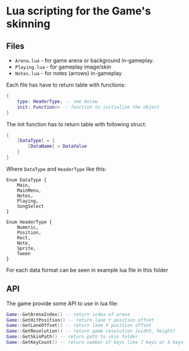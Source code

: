 # Lua scripting for the Game's skinning

## Files
- `Arena.lua` - for game arena or background in-gameplay.
- `Playing.lua` - for gameplay image/skin
- `Notes.lua` - for notes (arrows) in-gameplay

Each file has have to return table with functions:
```lua
{
    type: HeaderType, -- see below
    init: Function<> -- function to initialize the object
}
```

The init function has to return table with following struct:
```lua
{
    [DataType] = {
        [DataName] = DataValue
    }
}
```

Where `DataType` and `HeaderType` like this:
```
Enum DataType {
    Main,
	MainMenu,
	Notes,
	Playing,
	SongSelect
}

Enum HeaderType {
    Numeric,
	Position,
	Rect,
	Note,
	Sprite,
	Tween
}
```

For each data format can be seen in example lua file in this folder

## API
The game provide some API to use in lua file:
```lua
Game::GetArenaIndex() -- return index of arena
Game::GetHitPosition() -- return lane Y position offset
Game::GetLaneOffset() -- return lane X position offset
Game::GetResolution() -- return game resolution (width, height)
Game::GetSkinPath() -- return path to skin folder
Game::GetKeyCount() -- return number of keys like 7 keys or 4 keys
```
